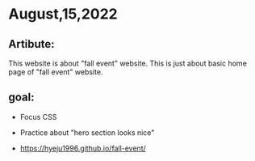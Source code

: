# August,15,2022

## Artibute: 

This website is about "fall event" website. This is just about basic home page of "fall event" website.

## goal:

- Focus CSS
- Practice about "hero section looks nice"

- https://hyeju1996.github.io/fall-event/
